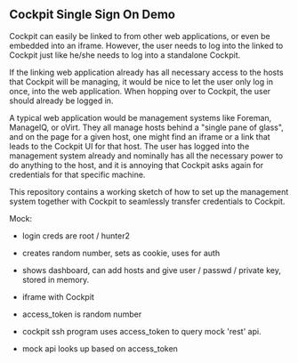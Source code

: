 Cockpit Single Sign On  Demo
-----------------------------

Cockpit can easily be linked to from other web applications, or even
be embedded into an iframe.  However, the user needs to log into the
linked to Cockpit just like he/she needs to log into a standalone
Cockpit.

If the linking web application already has all necessary access to the
hosts that Cockpit will be managing, it would be nice to let the user
only log in once, into the web application.  When hopping over to
Cockpit, the user should already be logged in.

A typical web application would be management systems like Foreman,
ManageIQ, or oVirt.  They all manage hosts behind a "single pane of
glass", and on the page for a given host, one might find an iframe or
a link that leads to the Cockpit UI for that host.  The user has
logged into the management system already and nominally has all the
necessary power to do anything to the host, and it is annoying that
Cockpit asks again for credentials for that specific machine.


This repository contains a working sketch of how to set up the
management system together with Cockpit to seamlessly transfer
credentials to Cockpit.


Mock:

 - login creds are root / hunter2

 - creates random number, sets as cookie, uses for auth

 - shows dashboard, can add hosts and give user / passwd / private
   key, stored in memory.

 - iframe with Cockpit

 - access_token is random number

 - cockpit ssh program uses access_token to query mock 'rest' api.

 - mock api looks up based on access_token
